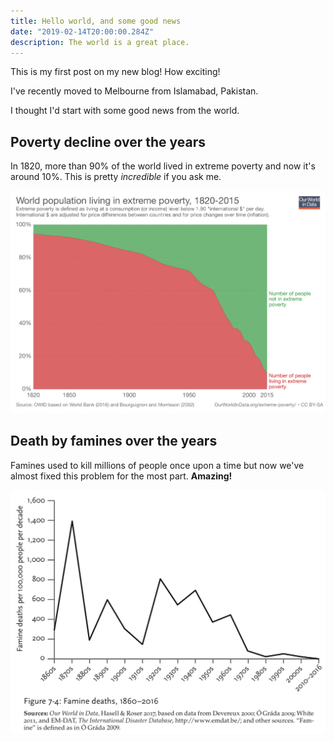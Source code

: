 ```yaml
---
title: Hello world, and some good news
date: "2019-02-14T20:00:00.284Z"
description: The world is a great place. 
---
```


This is my first post on my new blog! How exciting!

I've recently moved to Melbourne from Islamabad, Pakistan.

I thought I'd start with some good news from the world.

## Poverty decline over the years

In 1820, more than 90% of the world lived in extreme poverty and now it's around 10%.
This is pretty _incredible_ if you ask me.

![World poverty figures](./world-extreme-poverty.png)

## Death by famines over the years

Famines used to kill millions of people once upon a time but now we've almost fixed this problem for the most part.
**Amazing!**

![Famines](./famines.jpg)
